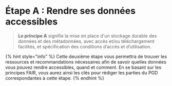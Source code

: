 # Étape A : Rendre ses données accessibles

> **Le principe A** signifie la mise en place d'un stockage durable des données et des métadonnées, avec accès et/ou téléchargement facilités, et spécification des conditions d’accès et d’utilisation.

{% hint style="info" %}
Cette deuxième étape vous permettra de trouver les ressources et recommandations nécessaires afin de savoir quelles données vous pouvez rendre accessibles, quand et comment. En se basant sur les principes FAIR, vous aurez ainsi les clés pour rédiger les parties du PGD correspondantes à cette étape.&#x20;
{% endhint %}
